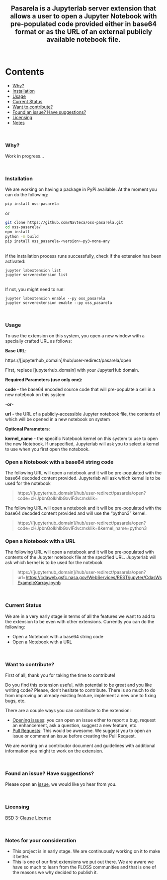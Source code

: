 <br/>
<h2 align="center">
    <p align="center">
        <!-- <img src="img/BXplorer_Logo.png" alt="BXplorer Logo" width="230" height="180"> -->
    </p>
   Pasarela is a Jupyterlab server extension that allows a user to open a Jupyter Notebook with pre-populated code provided either in base64 format or as the URL of an external publicly available notebook file.
</h2>
<br/>

# Contents

- [Why?](#why)
- [Installation](#installation)
- [Usage](#usage)
- [Current Status](#current-status)
- [Want to contribute?](#want-to-contribute)
- [Found an issue? Have suggestions?](#issues-and-suggestions)
- [Licensing](#licensing)
- [Notes](#notes-for-your-consideration)

<br/>

### Why?

Work in progress...

<br/>

### Installation

We are working on having a package in PyPi available. At the moment you can do the following:

```bash
pip install oss-pasarela
```

or

```bash
git clone https://github.com/Navteca/oss-pasarela.git
cd oss-pasarela/
npm install
python -m build
pip install oss_pasarela-<version>-py3-none-any
```

<br/>
if the installation process runs successfully, check if the extension has been activated:

```
jupyter labextension list
jupyter serverextension list
```

<br/>
If not, you might need to run:

```
jupyter labextension enable --py oss_pasarela
jupyter serverextension enable --py oss_pasarela
```

<br/>

### Usage

To use the extension on this system, you open a new window with a specially crafted URL as follows:

**Base URL**:

https://[jupyterhub_domain]/hub/user-redirect/pasarela/open

First, replace [jupyterhub_domain] with your JupyterHub domain.

**Required Parameters (use only one):**

**code** - the base64 encoded source code that will pre-populate a cell in a new notebook on this system

-**or**-

**url** - the URL of a publicly-accessible Jupyter notebook file, the contents of which will be opened in a new notebook on system

**Optional Parameters**:

**kernel_name** - the specific Notebook kernel on this system to use to open the new Notebook. If unspecified, Jupyterlab will ask you to select a kernel to use when you first open the notebook.

### Open a Notebook with a base64 string code
The following URL will open a notebook and it will be pre-populated with the base64 decoded content provided. Jupyterlab will ask which kernel is to be used for the notebook

> https://[jupyterhub_domain]/hub/user-redirect/pasarela/open?code=cHJpbnQoIkhlbGxvIFdvcmxkIik=


The following URL will open a notebook and it will be pre-populated with the base64 decoded content provided and will use the “python3” kernel.

> https://[jupyterhub_domain]/hub/user-redirect/pasarela/open?code=cHJpbnQoIkhlbGxvIFdvcmxkIik=&kernel_name=python3


### Open a Notebook with a URL
The following URL will open a notebook and it will be pre-populated with contents of the Jupyter notebook file at the specified URL. Jupyterlab will ask which kernel is to be used for the notebook

> https://[jupyterhub_domain]/hub/user-redirect/pasarela/open?url=https://cdaweb.gsfc.nasa.gov/WebServices/REST/jupyter/CdasWsExampleXarray.ipynb

<br/>

### Current Status

We are in a very early stage in terms of all the features we want to add to the extension to be even with other extensions. Currently you can do the following:

- Open a Notebook with a base64 string code
- Open a Notebook with a URL

<br/>

### Want to contribute?

First of all, thank you for taking the time to contribute!

Do you find this extension useful, with potential to be great and you like writing code? Please, don't hesitate to contribute. There is so much to do from improving an already existing feature, implement a new one to fixing bugs, etc.

There are a couple ways you can contribute to the extension:

- [Opening issues](https://github.com/Navteca/oss-pasarela/issues): you can open an issue either to report a bug, request an enhancement, ask a question, suggest a new feature, etc.
- [Pull Requests](https://github.com/Navteca/oss-pasarela/pulls): This would be awesome. We suggest you to open an issue or comment an issue before creating the Pull Request.

We are working on a contributor document and guidelines with additional information you might to work on the extension.

<br/>

### Found an issue? Have suggestions?

Please open an [issue](https://github.com/Navteca/oss-pasarela/issues), we would like yo hear from you.

<br/>

### Licensing

[BSD 3-Clause License](LICENSE)

<br/>

### Notes for your consideration

- This project is in early stage. We are continuously working on it to make it better.
- This is one of our first extensions we put out there. We are aware we have so much to learn from the FLOSS communities and that is one of the reasons we why decided to publish it.

